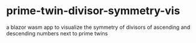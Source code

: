 # prime-twin-divisor-symmetry-vis
a blazor wasm app to visualize the symmetry of divisors of ascending and descending numbers next to prime twins

